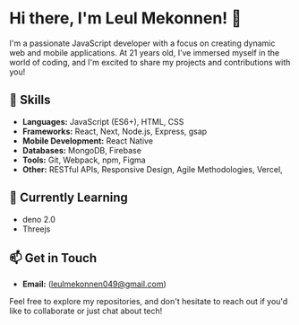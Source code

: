 # Hi there, I'm Leul Mekonnen! 👋

I'm a passionate JavaScript developer with a focus on creating dynamic web and mobile applications. At 21 years old, I’ve immersed myself in the world of coding, and I'm excited to share my projects and contributions with you!

## 🚀 Skills
- **Languages:** JavaScript (ES6+), HTML, CSS
- **Frameworks:** React, Next, Node.js, Express, gsap
- **Mobile Development:** React Native
- **Databases:** MongoDB, Firebase
- **Tools:** Git, Webpack, npm, Figma
- **Other:** RESTful APIs, Responsive Design, Agile Methodologies, Vercel,

## 🌱 Currently Learning
- deno 2.0
- Threejs


## 📫 Get in Touch
- **Email:** (leulmekonnen049@gmail.com)


Feel free to explore my repositories, and don't hesitate to reach out if you'd like to collaborate or just chat about tech!
